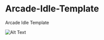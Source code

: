 # Arcade-Idle-Template
Arcade Idle Template 


![Alt Text](https://media.giphy.com/media/vFKqnCdLPNOKc/giphy.gif)
